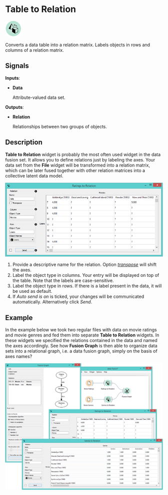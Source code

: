 Table to Relation
=================

![Table to Relation widget icon](icons/table-to-relation.png)

Converts a data table into a relation matrix. Labels objects in rows and columns of a relation matrix.

Signals
-------

**Inputs**:

- **Data**

  Attribute-valued data set.

**Outputs**:

- **Relation**

  Relationships between two groups of objects.

Description
-----------

**Table to Relation** widget is probably the most often used widget in the data fusion set.
It allows you to define relations just by labeling the axes. Your data set from the **File** widget 
will be transformed into a relation matrix, which can be later fused together with other relation
matrices into a collective latent data model.

![Table to relation widget](images/TableToRelation-stamped.png)

1. Provide a descriptive name for the relation. Option [*transpose*](https://en.wikipedia.org/wiki/Transpose)
   will shift the axes.
2. Label the object type in columns. Your entry will be displayed on top of the table. Note that the labels
   are case-sensitive.
3. Label the object type in rows. If there is a label present in the data, it will be used as default.
4. If *Auto send is on* is ticked, your changes will be communicated automatically. Alternatively click *Send*.

Example
-------

In the example below we took two regular files with data on movie ratings and movie genres
and fed them into separate **Table to Relation** widgets. In these widgets we specified the relations
contained in the data and named the axes accordingly. See how **Fusion Graph** is then able to organize data
sets into a relational graph, i.e. a data fusion graph, simply on the basis of axes names?

<img src="images/TableToRelation-Example.png" alt="image" width="600">
